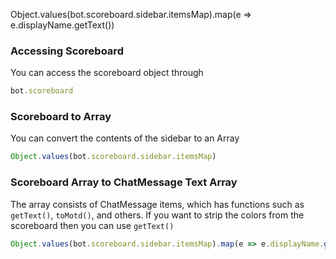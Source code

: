 Object.values(bot.scoreboard.sidebar.itemsMap).map(e => e.displayName.getText())

### Accessing Scoreboard
You can access the scoreboard object through
```js
bot.scoreboard
````

### Scoreboard to Array
You can convert the contents of the sidebar to an Array
```js
Object.values(bot.scoreboard.sidebar.itemsMap)
```

### Scoreboard Array to ChatMessage Text Array
The array consists of ChatMessage items, which has functions such as `getText()`, `toMotd()`, and others. If you want to strip the colors from the scoreboard then you can use `getText()`
```js
Object.values(bot.scoreboard.sidebar.itemsMap).map(e => e.displayName.getText())
````
